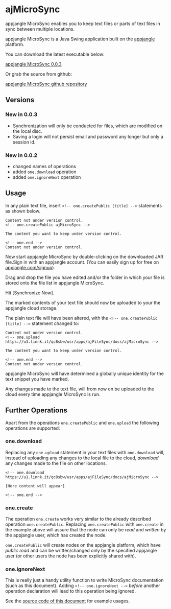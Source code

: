 <!-- one.upload https://u1.linnk.it/qc8sbw/usr/apps/ajFileSync/docs/ajMicroSync -->
ajMicroSync
==========

appjangle MicroSync enables you to keep text files or parts of text files in sync between multiple locations.

appjangle MicroSync is a Java Swing application built on the [appjangle](http://appjangle.com) platform.

You can download the latest executable below:

[appjangle MicroSync 0.0.3](https://dl.dropbox.com/u/957046/onedb/mvn-releases/aj/apps/microsync/ajMicroSync/0.0.3/ajMicroSync-0.0.3-jar-with-dependencies.jar)

Or grab the source from github:

[appjangle MicroSync github repository](https://github.com/mxro/ajMicroSync)

## Versions

### New in 0.0.3

- Synchronization will only be conducted for files, which are modified on the local disc.
- Saving a login will not persist email and password any longer but only a session id.

### New in 0.0.2

- changed names of operations 
- added `one.download` operation
- added `one.ignoreNext` operation

## Usage

In any plain text file, insert <!-- one.ignoreNext -->`<!-- one.createPublic [title] -->` statements as shown below.    
 
<!-- one.ignoreNext -->  
   
    Content not under version control.
    <!-- one.createPublic ajMicroSync -->   
 
    The content you want to keep under version control.
 
<!-- one.ignoreNext -->
    
    <!-- one.end -->    
    Content not under version control.    

Now start appjangle MicroSync by double-clicking on the downloaded JAR file.Sign in with an appjangle account. 
(You can easily sign up for free on [appjangle.com/signup](http://appjangle.com)).

Drag and drop the file you have edited and/or the folder in which your file is stored onto the file list in appjangle MicroSync.

Hit [Synchronize Now].

The marked contents of your text file should now be uploaded to your the appjangle cloud storage. 

The plain text file will have been altered, with the <!-- one.ignoreNext -->`<!-- one.createPublic [title] -->` statement changed to:    

<!-- one.ignoreNext -->

    Content not under version control.    
    <!-- one.upload https://u1.linnk.it/qc8sbw/usr/apps/ajFileSync/docs/ajMicroSync -->
    
    The content you want to keep under version control.
    
<!-- one.ignoreNext -->

    <!-- one.end -->    
    Content not under version control.    

appjangle MicroSync will have determined a globally unique identity for the text snippet you have marked.

Any changes made to the text file, will from now on be uploaded to the cloud every time appjangle MicroSync is run.

## Further Operations

Apart from the operations `one.createPublic` and `one.upload` the following operations are supported:

### one.download

Replacing any `one.upload` statement in your text files with `one.download` will,
instead of uploading any changes to the local file to the cloud, *download* any
changes made to the file on other locations.

<!-- one.ignoreNext -->

    <!-- one.download https://u1.linnk.it/qc8sbw/usr/apps/ajFileSync/docs/ajMicroSync -->
    
    [Here content will appear]

<!-- one.ignoreNext -->

    <!-- one.end -->

### one.create

The operation `one.create` works very similar to the already described operation `one.createPublic`.
Replacing `one.createPublic` with `one.create` in the example above will assure that
the node can only be *read* and *written* by the appjangle user, which has created the node.

`one.createPublic` will create nodes on the appjangle platform, which have *public read* and
can be written/changed only by the specified appjangle user (or other users the node has
been explicitly shared with).

### one.ignoreNext

This is really just a handy utility function to write MicroSync documentation (such as
this document). Adding <!-- one.ignoreNext -->`<!-- one.ignoreNext -->` *before* another
operation declaration will lead to this operation being ignored.

See the [source code of this document](http://u1.linnk.it/qc8sbw/usr/apps/ajFileSync/docs/ajMicroSync.value.md) for example usages.

<!-- one.end -->
